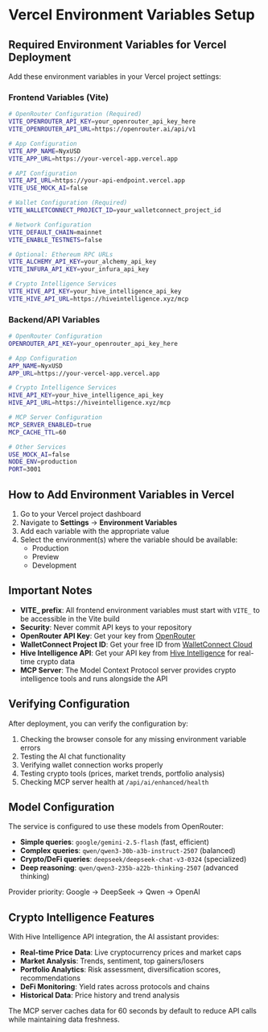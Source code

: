 # Vercel Environment Variables Setup

## Required Environment Variables for Vercel Deployment

Add these environment variables in your Vercel project settings:

### Frontend Variables (Vite)

```bash
# OpenRouter Configuration (Required)
VITE_OPENROUTER_API_KEY=your_openrouter_api_key_here
VITE_OPENROUTER_API_URL=https://openrouter.ai/api/v1

# App Configuration
VITE_APP_NAME=NyxUSD
VITE_APP_URL=https://your-vercel-app.vercel.app

# API Configuration
VITE_API_URL=https://your-api-endpoint.vercel.app
VITE_USE_MOCK_AI=false

# Wallet Configuration (Required)
VITE_WALLETCONNECT_PROJECT_ID=your_walletconnect_project_id

# Network Configuration
VITE_DEFAULT_CHAIN=mainnet
VITE_ENABLE_TESTNETS=false

# Optional: Ethereum RPC URLs
VITE_ALCHEMY_API_KEY=your_alchemy_api_key
VITE_INFURA_API_KEY=your_infura_api_key

# Crypto Intelligence Services
VITE_HIVE_API_KEY=your_hive_intelligence_api_key
VITE_HIVE_API_URL=https://hiveintelligence.xyz/mcp
```

### Backend/API Variables

```bash
# OpenRouter Configuration
OPENROUTER_API_KEY=your_openrouter_api_key_here

# App Configuration
APP_NAME=NyxUSD
APP_URL=https://your-vercel-app.vercel.app

# Crypto Intelligence Services
HIVE_API_KEY=your_hive_intelligence_api_key
HIVE_API_URL=https://hiveintelligence.xyz/mcp

# MCP Server Configuration
MCP_SERVER_ENABLED=true
MCP_CACHE_TTL=60

# Other Services
USE_MOCK_AI=false
NODE_ENV=production
PORT=3001
```

## How to Add Environment Variables in Vercel

1. Go to your Vercel project dashboard
2. Navigate to **Settings** → **Environment Variables**
3. Add each variable with the appropriate value
4. Select the environment(s) where the variable should be available:
   - Production
   - Preview
   - Development

## Important Notes

- **VITE_ prefix**: All frontend environment variables must start with `VITE_` to be accessible in the Vite build
- **Security**: Never commit API keys to your repository
- **OpenRouter API Key**: Get your key from [OpenRouter](https://openrouter.ai)
- **WalletConnect Project ID**: Get your free ID from [WalletConnect Cloud](https://cloud.walletconnect.com)
- **Hive Intelligence API**: Get your API key from [Hive Intelligence](https://hiveintelligence.xyz) for real-time crypto data
- **MCP Server**: The Model Context Protocol server provides crypto intelligence tools and runs alongside the API

## Verifying Configuration

After deployment, you can verify the configuration by:

1. Checking the browser console for any missing environment variable errors
2. Testing the AI chat functionality
3. Verifying wallet connection works properly
4. Testing crypto tools (prices, market trends, portfolio analysis)
5. Checking MCP server health at `/api/ai/enhanced/health`

## Model Configuration

The service is configured to use these models from OpenRouter:

- **Simple queries**: `google/gemini-2.5-flash` (fast, efficient)
- **Complex queries**: `qwen/qwen3-30b-a3b-instruct-2507` (balanced)
- **Crypto/DeFi queries**: `deepseek/deepseek-chat-v3-0324` (specialized)
- **Deep reasoning**: `qwen/qwen3-235b-a22b-thinking-2507` (advanced thinking)

Provider priority: Google → DeepSeek → Qwen → OpenAI

## Crypto Intelligence Features

With Hive Intelligence API integration, the AI assistant provides:

- **Real-time Price Data**: Live cryptocurrency prices and market caps
- **Market Analysis**: Trends, sentiment, top gainers/losers
- **Portfolio Analytics**: Risk assessment, diversification scores, recommendations
- **DeFi Monitoring**: Yield rates across protocols and chains
- **Historical Data**: Price history and trend analysis

The MCP server caches data for 60 seconds by default to reduce API calls while maintaining data freshness.
